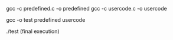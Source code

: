 gcc -c predefined.c -o predefined
 gcc -c usercode.c -o usercode

 gcc -o test predefined usercode

 ./test (final execution)